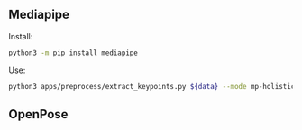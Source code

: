 
## Mediapipe

Install: 
```bash
python3 -m pip install mediapipe
```

Use:
```bash
python3 apps/preprocess/extract_keypoints.py ${data} --mode mp-holistic
```

## OpenPose

